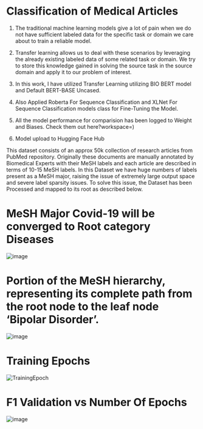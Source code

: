 # Classification of Medical Articles 
 
1. The traditional machine learning models give a lot of pain when we do not have sufficient labeled data for the specific task or domain we care about to train a reliable model.

2. Transfer learning allows us to deal with these scenarios by leveraging the already existing labeled data of some related task or domain. We try to store this knowledge gained in solving the source task in the source domain and apply it to our problem of interest.

3. In this work, I have utilized Transfer Learning utilizing BIO BERT model and Default BERT-BASE Uncased.

4. Also Applied Roberta For Sequence Classification and XLNet For Sequence Classification models class for Fine-Tuning the Model.

5. All the model performance for comparision has been logged to Weight and Biases. Check them out here?workspace=)

6. Model upload to Hugging Face Hub

This dataset consists of an approx 50k collection of research articles from PubMed repository. Originally these documents are manually annotated by Biomedical Experts with their MeSH labels and each article are described in terms of 10-15 MeSH labels. In this Dataset we have huge numbers of labels present as a MeSH major, raising the issue of extremely large output space and severe label sparsity issues. To solve this issue, the Dataset has been Processed and mapped to its root as described below.

# MeSH Major Covid-19 will be converged to Root category Diseases
![image](https://github.com/NerZ98/MultiLabel-Classification-of-PubMed-Articles-/assets/24356496/4db411bf-816e-4d48-87ef-31e8637278bf)

# Portion of the MeSH hierarchy, representing its complete path from the root node to the leaf node ‘Bipolar Disorder’.
![image](https://github.com/NerZ98/MultiLabel-Classification-of-PubMed-Articles-/assets/24356496/2dc97499-5ee3-4852-b6b3-8ae53cb5ea78)

# Training Epochs
![TrainingEpoch](https://github.com/NerZ98/MultiLabel-Classification-of-PubMed-Articles-/assets/24356496/2bc95e7b-35ba-4723-acb0-7beb2b933cec)

# F1 Validation vs Number Of Epochs
![image](https://github.com/NerZ98/MultiLabel-Classification-of-PubMed-Articles-/assets/24356496/64d78581-b469-483f-985a-3708a2842884)
